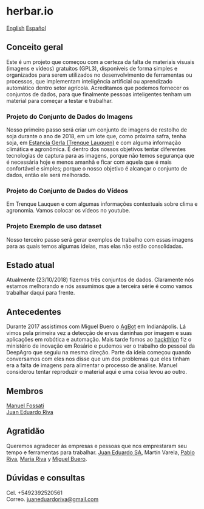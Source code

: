# herbar.io  

[English](README_EN.md) [Español](README.md)


## Conceito geral

Este é um projeto que começou com a certeza da falta de materiais visuais (imagens e vídeos) gratuitos (GPL3), disponíveis de forma simples e organizados para serem utilizados no desenvolvimento de ferramentas ou processos, que implementam inteligência artificial ou aprendizado automático dentro setor agrícola. Acreditamos que podemos fornecer os conjuntos de dados, para que finalmente pessoas inteligentes tenham um material para começar a testar e trabalhar.

### Projeto do Conjunto de Dados do Imagens

Nosso primeiro passo será criar um conjunto de imagens de restolho de soja durante o ano de 2018,  em um lote que, como próxima safra, tenha soja, em [Estancia Gerla (Trenque Lauquen)](https://www.google.com/maps/@-35.8854958,-62.7080981,207m/data=!3m1!1e3) e com alguma informação climática e agronômica. É dentro dos nossos objetivos tentar diferentes tecnologias de captura para as imagens, porque não temos segurança que é necessária hoje e menos amanhã e ficar com aquela que é mais confortável e simples; porque o nosso objetivo é alcançar o conjunto de dados, então ele será melhorado.

### Projeto do Conjunto de Dados do Vídeos

Em Trenque Lauquen e com algumas informações contextuais sobre clima e agronomia. Vamos colocar os vídeos no youtube.

### Projeto Exemplo de uso dataset

Nosso terceiro passo será gerar exemplos de trabalho com essas imagens para as quais temos algumas ideias, mas elas não estão consolidadas.

## Estado atual

Atualmente (23/10/2018) fizemos três conjuntos de dados. Claramente nós estamos melhorando e nós assumimos que a terceira série é como vamos trabalhar daqui para frente.

## Antecedentes

Durante 2017 assistimos com Miguel Buero o [AgBot](http://www.agbot.ag/) em Indianápolis. Lá vimos pela primeira vez a detecção de ervas daninhas por imagem e suas aplicações em robótica e automação. Mais tarde fomos ao [hackthlon](http://desafiospublicos.argentina.gob.ar/desafios/ver/HackatonAgro) fiz o ministério de inovação em Rosário e pudemos ver o trabalho do pessoal da DeepAgro que seguiu na mesma direção. Parte da ideia começou quando conversamos com eles nos disse que um dos problemas que eles tinham era a falta de imagens para alimentar o processo de análise. Manuel considerou tentar reproduzir o material aqui e uma coisa levou ao outro.

## Membros

[Manuel Fossati](https://www.linkedin.com/in/manuel-fossati-03026561/)  
[Juan Eduardo Riva](https://www.linkedin.com/in/juan-eduardo-riva/)

## Agratidão

Queremos agradecer às empresas e pessoas que nos emprestaram seu tempo e ferramentas para trabalhar. [Juan Eduardo SA](https://www.linkedin.com/company/juan-eduardo-sa/), Martín Varela, [Pablo Riva](https://www.linkedin.com/in/pablo-alfredo-riva/), [María Riva](https://www.linkedin.com/in/maria-riva-aa78245a/) y [Miguel Buero](https://www.linkedin.com/in/miguel-buero-35a8b6152/).

## Dúvidas e consultas

Cel. +5492392520561  
Correo. [juaneduardoriva@gmail.com](juaneduarodirva@gmail.com)  
